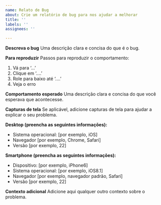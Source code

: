 ```yaml
---
name: Relato de Bug
about: Crie um relatório de bug para nos ajudar a melhorar
title: ''
labels: ''
assignees: ''

---
```


**Descreva o bug**
Uma descrição clara e concisa do que é o bug.

**Para reproduzir**
Passos para reproduzir o comportamento:
1. Vá para ‘...’
2. Clique em ‘....’
3. Role para baixo até ‘....’
4. Veja o erro

**Comportamento esperado**
Uma descrição clara e concisa do que você esperava que acontecesse.

**Capturas de tela**
Se aplicável, adicione capturas de tela para ajudar a explicar o seu problema.

**Desktop (preencha as seguintes informações):**
 - Sistema operacional: [por exemplo, iOS]
 - Navegador [por exemplo, Chrome, Safari]
 - Versão [por exemplo, 22]

**Smartphone (preencha as seguintes informações):**
 - Dispositivo: [por exemplo, iPhone6]
 - Sistema operacional: [por exemplo, iOS8.1]
 - Navegador [por exemplo, navegador padrão, Safari]
 - Versão [por exemplo, 22]

**Contexto adicional**
Adicione aqui qualquer outro contexto sobre o problema.